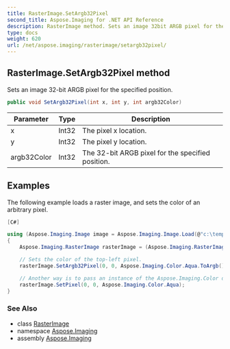 ```yaml
---
title: RasterImage.SetArgb32Pixel
second_title: Aspose.Imaging for .NET API Reference
description: RasterImage method. Sets an image 32bit ARGB pixel for the specified position
type: docs
weight: 620
url: /net/aspose.imaging/rasterimage/setargb32pixel/
---
```

## RasterImage.SetArgb32Pixel method

Sets an image 32-bit ARGB pixel for the specified position.

```csharp
public void SetArgb32Pixel(int x, int y, int argb32Color)
```

| Parameter | Type | Description |
| --- | --- | --- |
| x | Int32 | The pixel x location. |
| y | Int32 | The pixel y location. |
| argb32Color | Int32 | The 32-bit ARGB pixel for the specified position. |

## Examples

The following example loads a raster image, and sets the color of an arbitrary pixel.

```csharp
[C#]

using (Aspose.Imaging.Image image = Aspose.Imaging.Image.Load(@"c:\temp\sample.png"))
{
    Aspose.Imaging.RasterImage rasterImage = (Aspose.Imaging.RasterImage)image;

    // Sets the color of the top-left pixel.
    rasterImage.SetArgb32Pixel(0, 0, Aspose.Imaging.Color.Aqua.ToArgb());

    // Another way is to pass an instance of the Aspose.Imaging.Color directly
    rasterImage.SetPixel(0, 0, Aspose.Imaging.Color.Aqua);
}
```

### See Also

* class [RasterImage](../)
* namespace [Aspose.Imaging](../../rasterimage/)
* assembly [Aspose.Imaging](../../../)


